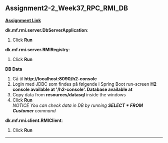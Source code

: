 ## Assignment2-2_Week37_RPC_RMI_DB
**[Assignment Link](https://datsoftlyngby.github.io/soft2020fall/resources/52ba156c-RPC-Exercise-2.pdf)**  

**dk.mf.rmi.server.DbServerApplication**:  
1. Click **Run**

**dk.mf.rmi.server.RMIRegistry**:  
1. Click **Run**      

**DB Data**  
1. Gå til **http://localhost:8090/h2-console**  
2. Login med JDBC som findes på følgende i Spring Boot run-screen **H2 console available at '/h2-console'. Database available at**  
3. Copy data from **resources/datasql** inside the windows
4. Click **Run**  
*NOTICE You can check data in DB by running **SELECT * FROM Customer** command*  
 
**dk.mf.rmi.client.RMIClient**:  
1. Click **Run**    
***
